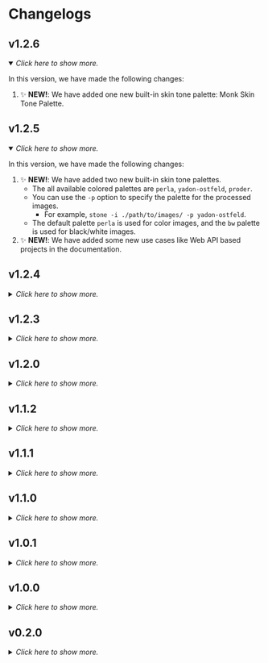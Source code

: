 # Changelogs

## v1.2.6

<details markdown="1" open>
  <summary><i>Click here to show more.</i></summary>

In this version, we have made the following changes:

1. ✨ **NEW!**: We have added one new built-in skin tone palette: Monk Skin Tone Palette.

</details>

## v1.2.5

<details markdown="1" open>
  <summary><i>Click here to show more.</i></summary>

In this version, we have made the following changes:

1. ✨ **NEW!**: We have added two new built-in skin tone palettes.
    * The all available colored palettes are `perla`, `yadon-ostfeld`, `proder`.
    * You can use the `-p` option to specify the palette for the processed images.
      - For example, `stone -i ./path/to/images/ -p yadon-ostfeld`.
    * The default palette `perla` is used for color images, and the `bw` palette is used for black/white
      images.
2. ✨ **NEW!**: We have added some new use cases like Web API based projects in the documentation.

</details>

## v1.2.4

<details markdown="1">
  <summary><i>Click here to show more.</i></summary>

In this version, we have made the following changes:

1. 🐛 **FIX!**: We fixed a bug where the app will crash when using the `-bw` option.
     
Thanks [ergo70](https://github.com/ergo70)'s feedback in [issue#25](https://github.com/ChenglongMa/SkinToneClassifier/issues/25).

</details>

## v1.2.3

<details markdown="1">
  <summary><i>Click here to show more.</i></summary>

In this version, we have made the following changes:

1. 🧬 **CHANGE!**: We change the GUI mode to **optional**.
    * Now, you can install the GUI mode by running:
      * ```bash
        pip install skin-tone-classifier[all] --upgrade
        ```
      * It will support both the **CLI** mode and the **GUI** mode.
    * If you don't specify the `[all]` option, the app will install the CLI mode only.
2. 🧬 **CHANGE!**: [For developer]. We base the project to `project.toml` instead of `setup.py`.
     

</details>

## v1.2.0

<details markdown="1">
  <summary><i>Click here to show more.</i></summary>

In this version, we have made the following changes:

1. ✨ **NEW!**: We add a GUI version of `stone` for users who are not familiar with the command line interface.
    * You can use the config GUI of `stone` to process the images.
    * See more information at [here](#use-stone-in-a-gui).
2. ✨ **NEW!**: We add new **patterns** in the `-l` (or `--labels`) option to set the skin tone labels.
    * Now, you can use the following patterns to set the skin tone labels:
        * **Default value**: the uppercase alphabet list leading by the image type (`C` for `color`; `B`
          for `Black&White`).
        * Specify the labels directly using _a space_ as delimiters, e.g., `-l A B C D E` or `-l 1 2 3 4 5`.
        * Specify the range of labels using _a hyphen_ as delimiters, e.g.,
            * `-l A-E` (equivalent to `-l A B C D E`);
            * `-l A-E-2` (equivalent to `-l A C E`);
            * `-l 1-5` (equivalent to `-l 1 2 3 4 5`);
            * `-l 1-10-3` (equivalent to `-l 1 4 7 10`);
    * **NB**: The number of skin tone labels should be equal to the number of colors in the palette.

</details>

## v1.1.2

<details markdown="1">
  <summary><i>Click here to show more.</i></summary>

In this version, we have made the following changes:

1. 🐛 **FIX!**: We fixed a bug where the app will crash when using the `-bw` option.
   Error message: `cannot reshape array of size 62500 into shape (3)`.
2. 🐛 **FIX!**: We fixed a bug where the app may identify the image type as `color` when using the `-bw` option.

</details>

## v1.1.1

<details markdown="1">
  <summary><i>Click here to show more.</i></summary>

In this version, we have made the following changes:

1. ✨ **NEW!**: We add the `-v` (or `--version`) option to show the version number.
2. ✨ **NEW!**: We add the `-r` (or `--recursive`) option to **enable** recursive search for images.
    * For example, `stone -i ./path/to/images/ -r` will search all images in the `./path/to/images/` directory **and its
      subdirectories**.
    * `stone -i ./path/to/images/` will only search images in the `./path/to/images/` directory.
3. 🐛 **FIX!**: We fixed a bug where the app cannot correctly identify the current folder if `-i` option is not
   specified.

</details>

## v1.1.0

<details markdown="1">
  <summary><i>Click here to show more.</i></summary>

In this version, we have made the following changes:

1. ✨ **NEW!**: Now, `stone` can not only be run on **the command line**, but can also be **imported** into other
   projects for use. Check [this](#9-used-as-a-library-by-importing-into-other-projects) for more details.
    * We expose the `process` and `show` functions in the `stone` package.
2. ✨ **NEW!**: We add `URL` support for the input images.
    * Now, you can specify the input image as a URL, e.g., `https://example.com/images/pic.jpg`. Of course, you can mix
      the URLs and local filenames.
3. ✨ **NEW!**: We add **recursive search** support for the input images.
    * Now, when you specify the input image as a directory, e.g., `./path/to/images/`.
      The app will search all images in the directory recursively.
4. 🧬 **CHANGE!**: We change the column header in `result.csv`:
    * `prop` => `percent`
    * `PERLA` => `tone label`
5. 🐛 **FIX!**: We fixed a bug where the app would not correctly sort files that did not contain numbers in their
   filenames.

</details>

## v1.0.1

<details markdown="1">
  <summary><i>Click here to show more.</i></summary>

1. 👋 **BYE**: We have removed the function to pop up a resulting window when processing a **single** image.

    * It can raise an error when running the app in a **web browser** environment, e.g., Jupyter Notebook or Google
      Colab.
    * If you want to see the processed image, please use the `-d` option to store the report image in the `./debug`
      folder.

</details>

## v1.0.0

<details markdown="1">
  <summary><i>Click here to show more.</i></summary>

🎉**We have officially released the 1.0.0 version of the library!** In this version, we have made the following changes:

1. ✨ **NEW!**: We add the `threshold` parameter to control the minimum percentage of required face areas (Defaults to
   0.15).
    * In previous versions, the library could incorrectly identify non-face areas as faces, such as shirts, collars,
      necks, etc.
      In order to improve its accuracy, the new version will further calculate the proportion of skin in the recognized
      area
      after recognizing the facial area. If it is less than the `threshold` value, the recognition area will be ignored.
      (While it's still not perfect, it's an improvement over what it was before.)
2. ✨ **NEW!**: Now, we will back up the previous results if it already exists.
   The backup file will be named as `result_bak_<current_timestamp>.csv`.
3. 🐛 **FIX!**: We fix the bug that the `image_type` option does not work in the previous version.
4. 🐛 **FIX!**: We fix the bug that the library will create an empty `log` folder when checking the help information by
   running `stone -h`.

</details>

## v0.2.0

<details markdown="1">
  <summary><i>Click here to show more.</i></summary>

In this version, we have made the following changes:

1. ✨ **NEW!**: Now we support skin tone classification for **black and white** images.
    * In this case, the app will use different skin tone palettes for color images and black/white images.
    * We use a new parameter `-t` or `--image_type` to specify the type of the input image.
      It can be `color`, `bw` or `auto`(default).
      `auto` will let the app automatically detect whether the input is color or black/white image.
    * We use a new parameter `-bw` or `--black_white` to specify whether to convert the input to black/white image.
      If so, the app will convert the input to black/white image and then classify the skin tones based on the
      black/white palette.

      For example:
      <div style="display: flex; align-items: center;">
         <img src="https://raw.githubusercontent.com/ChenglongMa/SkinToneClassifier/main/docs/demo-1.png" alt="Processing color image" style="display: block; margin: 20px">
         <img src="https://raw.githubusercontent.com/ChenglongMa/SkinToneClassifier/main/docs/demo_bw-1.png" alt="Processing black/white image" style="display: block; margin: 20px">
      </div>

2. ✨ **NEW!**: Now we support **multiprocessing** for processing the images. It will largely speed up the processing.
    * The number of processes is set to the number of CPU cores by default.
    * You can specify the number of processes by `--n_workers` parameter.
3. 🧬 **CHANGE!**: We add more details in the report image to facilitate the debugging, as shown above.
    * We add the face id in the report image.
    * We add the effective face or skin area in the report image. In this case, the other areas are blurred.
4. 🧬 **CHANGE!**: Now, we save the report images into different folders based on their `image_type` (color or
   black/white) and the number of detected faces.
    * For example, if the input image is **color** and there are **2 faces** detected, the report image will be saved
      in `./debug/color/faces_2/` folder.
    * If the input image is **black/white** and no face has been detected, the report image will be saved
      in `./debug/bw/faces_0/` folder.
    * You can easily to tune the parameters and rerun the app based on the report images in the corresponding folder.
5. 🐛 **FIX!**: We fix the bug that the app will crash when the input image has dimensionality errors.
    * Now, the app won't crash and will report the error message in `./result.csv`.

</details>